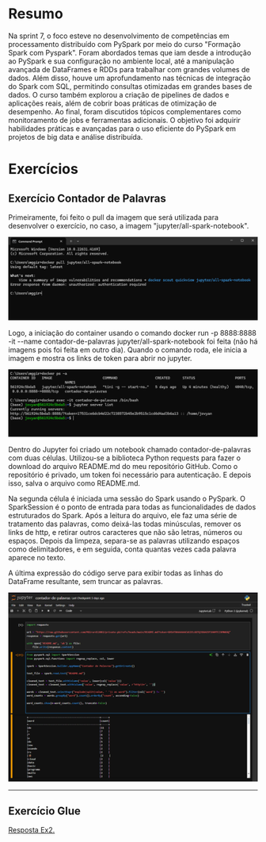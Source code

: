 
# Resumo

Na sprint 7, o foco esteve no desenvolvimento de competências em processamento distribuído com PySpark por meio do curso "Formação Spark com Pyspark". Foram abordados temas que iam desde a introdução ao PySpark e sua configuração no ambiente local, até a manipulação avançada de DataFrames e RDDs para trabalhar com grandes volumes de dados. Além disso, houve um aprofundamento nas técnicas de integração do Spark com SQL, permitindo consultas otimizadas em grandes bases de dados. O curso também explorou a criação de pipelines de dados e aplicações reais, além de cobrir boas práticas de otimização de desempenho. Ao final, foram discutidos tópicos complementares como monitoramento de jobs e ferramentas adicionais. O objetivo foi adquirir habilidades práticas e avançadas para o uso eficiente do PySpark em projetos de big data e análise distribuída.

# Exercícios

## Exercício Contador de Palavras

Primeiramente, foi feito o pull da imagem que será utilizada para desenvolver o exercício, no caso, a imagem "jupyter/all-spark-notebook".

![Imagem Pull.](exercicios/contador/01pull.png)

Logo, a iniciação do container usando o comando docker run -p 8888:8888 -it --name contador-de-palavras jupyter/all-spark-notebook foi feita (não há imagens pois foi feita em outro dia). Quando o comando roda, ele inicia a imagem e mostra os links de token para abrir no jupyter.

![Imagem Token.](exercicios/contador/02token.png)

Dentro do Jupyter foi criado um notebook chamado contador-de-palavras com duas células. Utilizou-se a biblioteca Python requests para fazer o download do arquivo README.md do meu repositório GitHub. Como o repositório é privado, um token foi necessário para autenticação. E depois isso, salva o arquivo como README.md.

Na segunda célula é iniciada uma sessão do Spark usando o PySpark. O SparkSession é o ponto de entrada para todas as funcionalidades de dados estruturados do Spark. Após a leitura do arquivo, ele faz uma série de tratamento das palavras, como deixá-las todas minúsculas, remover os links de http, e retirar outros caracteres que não são letras, números ou espaços. Depois da limpeza, separa-se as palavras utilizando espaços como delimitadores, e em seguida, conta quantas vezes cada palavra aparece no texto.

A última expressão do código serve para exibir todas as linhas do DataFrame resultante, sem truncar as palavras.

![Imagem Result.](exercicios/contador/result.png)

---

## Exercício Glue

[Resposta Ex2.](exercicios/ex2.txt)




